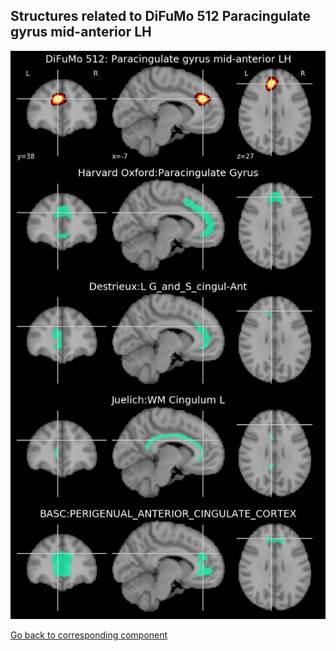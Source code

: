 


## Structures related to DiFuMo 512 Paracingulate gyrus mid-anterior LH

![271](271.jpg "Structures related to DiFuMo 512 Paracingulate gyrus mid-anterior LH")

[Go back to corresponding component](https://parietal-inria.github.io/DiFuMo/512/html/271.html)